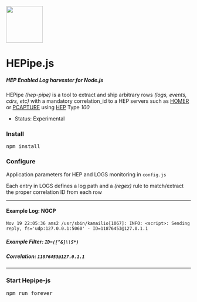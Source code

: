 <img src="http://i.imgur.com/FfI28Qv.png" width="100">

# HEPipe.js
##### HEP Enabled Log harvester for Node.js


HEPipe _(hep-pipe)_ is a tool to extract and ship arbitrary rows _(logs, events, cdrs, etc)_ with a mandatory correlation_id to a HEP servers such as [HOMER](https://github.com/sipcapture/homer) or [PCAPTURE](http://pcapture.com) using [HEP](http://hep.sipcapture.org) Type _100_

* Status: Experimental

### Install
<pre>
npm install
</pre>

### Configure
Application parameters for HEP and LOGS monitoring in ```config.js```

Each entry in LOGS defines a log path and a _(regex)_ rule to match/extract the proper correlation ID from each row

---------------------

#### Example Log: NGCP
```
Nov 19 22:05:36 ams2 /usr/sbin/kamailio[1067]: INFO: <script>: Sending reply, fs='udp:127.0.0.1:5060' - ID=11876453@127.0.1.1
```

##### Example Filter: ```ID=([^&]\\S*)```

##### Correlation: ```11876453@127.0.1.1```

----------

### Start Hepipe-js
<pre>
npm run forever
</pre>
